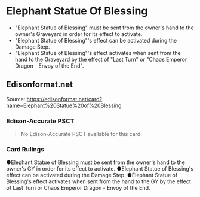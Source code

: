 # Elephant Statue Of Blessing

*   "Elephant Statue of Blessing" must be sent from the owner's hand to the owner's Graveyard in order for its effect to activate.
*   "Elephant Statue of Blessing"'s effect can be activated during the Damage Step.
*   "Elephant Statue of Blessing"'s effect activates when sent from the hand to the Graveyard by the effect of "Last Turn" or "Chaos Emperor Dragon - Envoy of the End".

## Edisonformat.net

Source: https://edisonformat.net/card?name=Elephant%20Statue%20of%20Blessing

### Edison-Accurate PSCT

> No Edison-Accurate PSCT available for this card.

### Card Rulings

●Elephant Statue of Blessing must be sent from the owner's hand to the owner's GY in order for its effect to activate.
●Elephant Statue of Blessing's effect can be activated during the Damage Step.
●Elephant Statue of Blessing's effect activates when sent from the hand to the GY by the effect of Last Turn or Chaos Emperor Dragon - Envoy of the End.
            